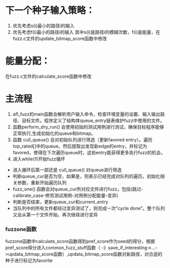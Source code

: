 # 下一个种子输入策略：
1. 优先考虑s(i)最小的路径i的输入
2. 优先考虑f(i)最小的路径i的输入
其中s(i)是路径i的模糊次数，f(i)是能量，在fuzz.c文件的update_bitmap_score函数中修改

# 能量分配：
在fuzz.c文件的calculate_score函数中修改

# 主流程
1. afl_fuzz的main函数会解析用户输入命令，检查环境变量的设置、输入输出路径、目标文件。程序定义了结构体queue_entry链表维护fuzz中使用的文件。
2. 函数perform_dry_run() 会使用初始的测试用例进行测试，确保目标程序能够正常执行,生成初始化的queue和bitmap。
3. 函数 cull_queue() 会对初始队列进行筛选（更新favored entry）。遍历top_rated[]中的queue，然后提取出发现新edge的entry，并标记为favored，使得在下次遍历queue时，这些entry能获得更多执行fuzz的机会。
4. 进入while(1)开始fuzz循环
- 进入循环后第一部还是 cull_queue() 对queue进行筛选
- 判断queue_cur是否为空，如果是，则表示已经完成对队列的遍历，初始化相关参数，重新开始遍历队列
- fuzz_one() 函数会对queue_cur所对应文件进行fuzz，包括(跳过-calibrate_case-修剪测试用例-对用例分配能量-变异)
- 判断是否结束，更新queue_cur和current_entry
- 当队列中的所有文件都经过变异测试了，则完成一次”cycle done”。整个队列又会从第一个文件开始，再次继续进行变异


### fuzzone函数
fuzzone函数中calculate_score函数得到pref_score作为seed的得分，根据pref_score得分进入common_fuzz_stuff函数（
-》save_if_interesting->...->updata_bitmap_score函数）,updata_bitmap_score函数对新路径，对合适的种子进行标记为favorite
